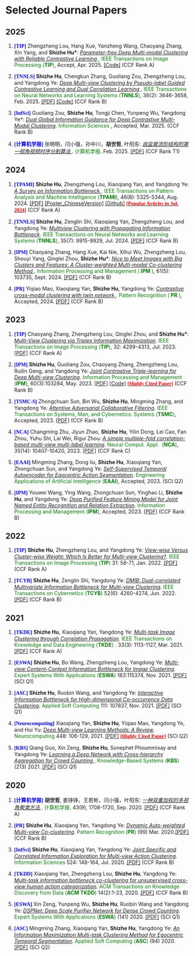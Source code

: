 # Selected Journal Papers

## 2025
<ol>

<p style="margin-top: 8px;"><li><font face="verdana" color="blue"><b>[TIP]</b></font> Zhengzheng Lou, Hang Xue, Yanzheng Wang, Chaoyang Zhang, Xin Yang, and <b>Shizhe Hu*</b>: <i><u> Parameter-free Deep Multi-modal Clustering with Reliable Contrastive Learning </u></i>. <font color="green"> IEEE Transactions on Image Processing (<b>TIP</b>)</font>, Accept, Apr. 2025. <a href = "https://github.com/ShizheHu/TIP25_Code_PDMC-RCL">[Code]</a> (CCF Rank A) </li></p>
 
<p style="margin-top: 8px;"><li><font face="verdana" color="blue"><b>[TNNLS]</b></font> <b>Shizhe Hu</b>, Chengkun Zhang, Guoliang Zou, Zhengzheng Lou, and Yangdong Ye: <i><u> Deep Multi-view Clustering by Pseudo-label Guided Contrastive Learning and Dual Correlation Learning </u></i>. <font color="green"> IEEE Transactions on Neural Networks and Learning Systems (<b>TNNLS</b>)</font>, 36(2): 3646-3658, Feb. 2025. <a href = "https://ieeexplore.ieee.org/document/10416814">[PDF]</a> <a href = "https://github.com/ShizheHu/Deep-Multi-view-Clustering-PGCL-DCL">[Code]</a> (CCF Rank B) </li></p> 

<p style="margin-top: 8px;"><li><font face="verdana" color="blue"><b>[InfSci]</b></font> Guoliang Zou, <b>Shizhe Hu</b>, Tongji Chen, Yunpeng Wu, Yangdong Ye*: <i><u>Dual Global Information Guidance for Deep Contrastive Multi-Modal Clustering</u></i>. <font color="green">Information Sciences </font>, Accepted, Mar. 2025. (CCF Rank B)</li></p> 

<p style="margin-top: 8px;"><li><font face="verdana" color="blue"><b>[计算机学报]</b></font> 张明明，闫小强，孙中川，<b>胡世哲</b>, 叶阳东: <i><u> 自监督流形结构的第一视角视频时序分割算法 </u></i>. <font color="green">计算机学报</font>. Feb. 2025. <a href = "">[PDF]</a> (CCF Rank T1) </li></p> 

</ol>


## 2024
<ol>
 
<p style="margin-top: 8px;"><li><font face="verdana" color="blue"><b>[TPAMI]</b></font> <b>Shizhe Hu</b>, Zhengzheng Lou, Xiaoqiang Yan, and Yangdong Ye: <i><u> A Survey on Information Bottleneck </u></i>. <font color="green"> IEEE Transactions on Pattern Analysis and Machine Intelligence (<b>TPAMI</b>)</font>, 46(8): 5325-5344, Aug. 2024. <a href = "https://ieeexplore.ieee.org/document/10438074">[PDF]</a> <a href = "https://github.com/ShizheHu/shizhehu.github.io/blob/main/Poster_IBSurvey_TPAMI24_ChineseVersion.pdf">[Poster_ChineseVersion]</a> <a href = "https://github.com/ShizheHu/Awesome-Information-Bottleneck">[Github]</a> <a href = "https://ieeexplore.ieee.org/xpl/topAccessedArticles.jsp?punumber=34&topArticlesDate=July%202024"><font face="verdana" color="red"><b>[Popular Articles in Jul. 2024]</b></font></a> (CCF Rank A) </li></p> 

<p style="margin-top: 8px;"><li><font face="verdana" color="blue"><b>[TNNLS]</b></font> <b>Shizhe Hu</b>, Zenglin Shi, Xiaoqiang Yan, Zhengzheng Lou, and Yangdong Ye: <i><u> Multiview Clustering with Propagating Information Bottleneck</u></i>. <font color="green"> IEEE Transactions on Neural Networks and Learning Systems (<b>TNNLS</b>)</font>, 35(7): 9915-9929, Jul. 2024. <a href = "https://ieeexplore.ieee.org/document/10038628">[PDF]</a> (CCF Rank B) </li></p> 

<p style="margin-top: 8px;"><li><font face="verdana" color="blue"><b>[IPM]</b></font> Chaoyang Zhang, Hang Xue, Kai Nie, Xihui Wu, Zhengzheng Lou, Shouyi Yang, Qinglei Zhou, <b>Shizhe Hu*</b>: <i><u> Nice to Meet Images with Big Clusters and Features: A Cluster-weighted Multi-modal Co-clustering Method </u></i>. <font color="green"> Information Processing and Management (<b> IPM </b>)</font>, 61(5): 103735, Sept. 2024. <a href = "https://www.sciencedirect.com/science/article/pii/S0306457324000955">[PDF]</a> (CCF Rank B) </li></p> 

<p style="margin-top: 8px;"><li><font face="verdana" color="blue"><b>[PR]</b></font> Yiqiao Mao, Xiaoqiang Yan, <b>Shizhe Hu</b>, Yangdong Ye: <i><u> Contrastive cross-modal clustering with twin network </u></i>. <font color="green"> Pattern Recognition (<b> PR </b>)</font>, Accepted, 2024. <a href = "https://www.sciencedirect.com/science/article/abs/pii/S0031320324003960">[PDF]</a> (CCF Rank B) </li></p> 

</ol>


## 2023
<ol>

<p style="margin-top: 8px;"><li><font face="verdana" color="blue"><b>[TIP]</b></font> Chaoyang Zhang, Zhengzheng Lou, Qinglei Zhou, and <b>Shizhe Hu*</b>: <i><u> Multi-View Clustering via Triplex Information Maximization</u></i>. <font color="green"> IEEE Transactions on Image Processing (<b>TIP</b>)</font>, 32: 4299-4313, Jul. 2023. <a href = "https://ieeexplore.ieee.org/document/10194552">[PDF]</a> (CCF Rank A) </li></p>

<p style="margin-top: 8px;"><li><font face="verdana" color="blue"><b>[IPM]</b></font> <b>Shizhe Hu</b>, Guoliang Zou, Chaoyang Zhang, Zhengzheng Lou, Ruilin Geng, and Yangdong Ye: <i><u>Joint Contrastive Triple-learning for Deep Multi-view Clustering</u></i>. <font color="green"> Information Processing and Management (<b>IPM</b>)</font>, 60(3):103284, May. 2023. <a href = "https://www.sciencedirect.com/science/article/abs/pii/S0306457323000213">[PDF]</a> <a href = "https://github.com/ShizheHu/Joint-Contrastive-Triple-learning">[Code]</a> <a href = "https://webofscience.clarivate.cn/wos/alldb/full-record/WOS:000924393900001"><font face="verdana" color="red"><b>[Highly Cited Paper]</b></font></a> (CCF Rank B) </li></p>
 
<p style="margin-top: 8px;"><li><font face="verdana" color="blue"><b>[TSMC-S]</b></font> Zhongchuan Sun, Bin Wu, <b>Shizhe Hu</b>, Mingming Zhang, and Yangdong Ye: <i><u>Attentive Adversarial Collaborative Filtering</u></i>. <font color="green"> IEEE Transactions on Systems, Man, and Cybernetics: Systems (<b>TSMC</b>)</font>, Accepted, 2023. <a href = "https://ieeexplore.ieee.org/abstract/document/10044264">[PDF]</a> (CCF Rank B)</li></p>

<p style="margin-top: 8px;"><li><font face="verdana" color="blue"><b>[NCA]</b></font> Changming Zhu, Jiyun Zhao, <b>Shizhe Hu</b>, Yilin Dong, Lei Cao, Fan Zhou, Yuhu Shi, Lai Wei, Rigui Zhou: <i><u>A simple multiple-fold correlation-based multi-view multi-label learning</u></i>. <font color="green"> Neural Comput. Appl.  (<b>NCA</b>)</font>, 35(14): 10407-10420, 2023. <a href = "https://link.springer.com/article/10.1007/s00521-023-08241-5">[PDF]</a> (CCF Rank C)</li></p>

<p style="margin-top: 8px;"><li><font face="verdana" color="blue"><b>[EAAI]</b></font> Mingming Zhang, Dong liu, <b>Shizhe Hu</b>, Xiaoqiang Yan, Zhongchuan Sun, and Yangdong Ye: <i><u>Self-Supervised Temporal Autoencoder for Egocentric Action Segmentation</u></i>. <font color="green"> Engineering Applications of Artificial Intelligence (<b>EAAI</b>)</font>, Accepted, 2023. (SCI Q2) </li></p>

<p style="margin-top: 8px;"><li><font face="verdana" color="blue"><b>[IPM]</b></font> Youwei Wang, Ying Wang, Zhongchuan Sun, Yinghao Li, <b>Shizhe Hu</b>, and Yangdong Ye: <i><u>Deep Purified Feature Mining Model for Joint Named Entity Recognition and Relation Extraction</u></i>. <font color="green"> Information Processing and Management (<b>IPM</b>)</font>, Accepted, 2023. <a href = "https://www.sciencedirect.com/science/article/pii/S0306457323002480?dgcid=coauthor">[PDF]</a> (CCF Rank B) </li></p>

</ol>

## 2022
<ol>

<p style="margin-top: 8px;"><li><font face="verdana" color="blue"><b>[TIP]</b></font> <b>Shizhe Hu</b>, Zhengzheng Lou, and Yangdong Ye: <i><u> View-wise Versus Cluster-wise Weight: Which Is Better for Multi-view Clustering?</u></i>. <font color="green"> IEEE Transactions on Image Processing (<b>TIP</b>) </font> 31: 58-71, Jan. 2022. <a href = "https://ieeexplore.ieee.org/document/9623366">[PDF]</a> (CCF Rank A) </li></p>  

<p style="margin-top: 8px;"><li><font face="verdana" color="blue"><b>[TCYB]</b></font> <b>Shizhe Hu</b>, Zenglin Shi, Yangdong Ye: <i><u>DMIB: Dual-correlated Multivariate Information Bottleneck for Multi-view Clustering</u></i>. <font color="green">IEEE Transactions on Cybernetics (<b>TCYB</b>)</font> 52(6): 4260-4274, Jun. 2022. <a href = "https://ieeexplore.ieee.org/document/9234635">[PDF]</a> (CCF Rank B) </li></p>

</ol>

## 2021
<ol>
 
<p style="margin-top: 8px;"><li><font face="verdana" color="blue"><b>[TKDE]</b></font> <b>Shizhe Hu</b>, Xiaoqiang Yan, Yangdong Ye: <i><u> Multi-task Image Clustering through Correlation Propagation</u></i>. <font color="green"> IEEE Transactions on Knowledge and Data Engineering (<b>TKDE</b>) </font>. 33(3): 1113-1127, Mar. 2021. <a href = "https://ieeexplore.ieee.org/document/8812907">[PDF]</a> (CCF Rank A) </li></p> 

<p style="margin-top: 8px;"><li><font face="verdana" color="blue"><b>[ESWA]</b></font> <b>Shizhe Hu</b>, Bo Wang, Zhengzheng Lou, Yangdong Ye: <i><u> Multi-view Content-Context Information Bottleneck for Image Clustering</u></i>. <font color="green"> Expert Systems With Applications (<b>ESWA</b>) </font>183:115374, Nov. 2021. <a href = "https://www.sciencedirect.com/science/article/abs/pii/S0957417421008009">[PDF]</a> (SCI Q1) </li></p> 
 
<p style="margin-top: 8px;"><li><font face="verdana" color="blue"><b>[ASC]</b></font> <b>Shizhe Hu</b>, Ruobin Wang, and Yangdong Ye: <i><u> Interactive Information Bottleneck for High-dimensional Co-occurrence Data Clustering</u></i>. <font color="green"> Applied Soft Computing </font>111: 107837, Nov. 2021. <a href = "https://www.sciencedirect.com/science/article/abs/pii/S1568494621007596?via%3Dihub">[PDF]</a> (SCI Q1) </li></p> 

<p style="margin-top: 8px;"><li><font face="verdana" color="blue"><b>[Neurocomputing]</b></font> Xiaoqiang Yan, <b>Shizhe Hu</b>, Yiqiao Mao, Yangdong Ye, and Hui Yu: <i><u> Deep Multi-view Learning Methods: A Review</u></i>. <font color="green">Neurocomputing</font> 448: 106-129, 2021. <a href = "https://www.sciencedirect.com/science/article/abs/pii/S0925231221004768#!">[PDF]</a> <a href = "https://webofscience.clarivate.cn/wos/alldb/full-record/WOS:000652811900011"><font face="verdana" color="red"><b>[Highly Cited Paper]</b></font></a> (SCI Q2)</li></p>

<p style="margin-top: 8px;"><li><font face="verdana" color="blue"><b>[KBS]</b></font> Qiang Guo, Xin Zeng, <b>Shizhe Hu</b>, Sonephet Phoummixay and Yangdong Ye: <i><u> Learning a Deep Network with Cross-hierarchy Aggregation for Crowd Counting </u></i>. <font color="green"> Knowledge-Based Systems (<b>KBS</b>) </font> (213) 2021. <a href = "https://www.sciencedirect.com/science/article/pii/S0950705120308200">[PDF]</a> (SCI Q1) </li></p>

</ol>
 
 
## 2020
<ol>

<p style="margin-top: 8px;"><li><font face="verdana" color="blue"><b>[计算机学报]</b></font> <b>胡世哲</b>, 娄铮铮，王若彬，闫小强，叶阳东: <i><u> 一种双重加权的多视角聚类方法 </u></i>. <font color="green">计算机学报</font>. 43(9), 1708-1720, Sep. 2020. <a href = "http://cjc.ict.ac.cn/online/onlinepaper/08177-%E8%83%A1%E4%B8%96%E5%93%B2-202094103146.pdf">[PDF]</a> (CCF Rank A) </li></p> 

<p style="margin-top: 8px;"><li><font face="verdana" color="blue"><b>[PR]</b></font> <b>Shizhe Hu</b>, Xiaoqiang Yan, Yangdong Ye: <i><u> Dynamic Auto-weighted Multi-view Co-clustering</u></i>. <font color="green"> Pattern Recognition (<b>PR</b>) </font> (99) Mar. 2020.<a href = "https://www.sciencedirect.com/science/article/abs/pii/S0031320319304029">[PDF]</a> (CCF Rank B) </li></p>
 
<p style="margin-top: 8px;"><li><font face="verdana" color="blue"><b>[InfSci]</b></font> <b>Shizhe Hu</b>, Xiaoqiang Yan, Yangdong Ye: <i><u>Joint Specific and Correlated Information Exploration for Multi-view Action Clustering</u></i>. <font color="green">Information Sciences </font> 524: 148-164, Jul. 2020. <a href = "https://www.sciencedirect.com/science/article/abs/pii/S0020025520302061?via%3Dihub">[PDF]</a> (CCF Rank B)</li></p> 

<p style="margin-top: 8px;"><li><font face="verdana" color="blue"><b>[TKDD]</b></font> Xiaoqiang Yan, Zhengzheng Lou, <b>Shizhe Hu</b>, Yangdong Ye: <i><u> Multi-task information bottleneck co-clustering for unsupervised cross-view human action categorization</u></i>. <font color="green"> ACM Transactions on Knowledge Discovery from Data (<b>ACM TKDD</b>) </font> 14(2):1-23, 2020. <a href = "https://dl.acm.org/doi/abs/10.1145/3375394">[PDF]</a> (CCF Rank B) </li></p>

<p style="margin-top: 8px;"><li><font face="verdana" color="blue"><b>[ESWA]</b></font> Xin Zeng, Yunpeng Wu, <b>Shizhe Hu</b>, Ruobin Wang and Yangdong Ye: <i><u> DSPNet: Deep Scale Purifier Network for Dense Crowd Counting</u></i>. <font color="green"> Expert Systems With Applications (<b>ESWA</b>) </font> (141) 2020. <a href = "https://www.sciencedirect.com/science/article/pii/S0957417419306955">[PDF]</a> (SCI Q1) </li></p>

<p style="margin-top: 8px;"><li><font face="verdana" color="blue"><b>[ASC]</b></font> Mingming Zhang, Xiaoqiang Yan, <b>Shizhe Hu</b>, Yangdong Ye: <i><u> An Information Maximization Multi-task Clustering Method for Egocentric Temporal Segmentation</u></i>. <font color="green"> Applied Soft Computing (<b>ASC</b>) </font> (94) 2020. <a href = "https://www.sciencedirect.com/science/article/pii/S1568494620303653#fig2">[PDF]</a> (SCI Q2) </li></p>

</ol>
 
